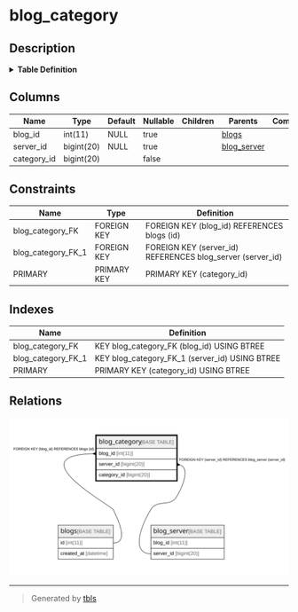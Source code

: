 # blog_category

## Description

<details>
<summary><strong>Table Definition</strong></summary>

```sql
CREATE TABLE `blog_category` (
  `blog_id` int(11) DEFAULT NULL,
  `server_id` bigint(20) DEFAULT NULL,
  `category_id` bigint(20) NOT NULL,
  PRIMARY KEY (`category_id`),
  KEY `blog_category_FK` (`blog_id`),
  KEY `blog_category_FK_1` (`server_id`),
  CONSTRAINT `blog_category_FK` FOREIGN KEY (`blog_id`) REFERENCES `blogs` (`id`) ON DELETE CASCADE ON UPDATE CASCADE,
  CONSTRAINT `blog_category_FK_1` FOREIGN KEY (`server_id`) REFERENCES `blog_server` (`server_id`) ON DELETE CASCADE ON UPDATE CASCADE
) ENGINE=InnoDB DEFAULT CHARSET=utf8mb4
```

</details>

## Columns

| Name | Type | Default | Nullable | Children | Parents | Comment |
| ---- | ---- | ------- | -------- | -------- | ------- | ------- |
| blog_id | int(11) | NULL | true |  | [blogs](blogs.md) |  |
| server_id | bigint(20) | NULL | true |  | [blog_server](blog_server.md) |  |
| category_id | bigint(20) |  | false |  |  |  |

## Constraints

| Name | Type | Definition |
| ---- | ---- | ---------- |
| blog_category_FK | FOREIGN KEY | FOREIGN KEY (blog_id) REFERENCES blogs (id) |
| blog_category_FK_1 | FOREIGN KEY | FOREIGN KEY (server_id) REFERENCES blog_server (server_id) |
| PRIMARY | PRIMARY KEY | PRIMARY KEY (category_id) |

## Indexes

| Name | Definition |
| ---- | ---------- |
| blog_category_FK | KEY blog_category_FK (blog_id) USING BTREE |
| blog_category_FK_1 | KEY blog_category_FK_1 (server_id) USING BTREE |
| PRIMARY | PRIMARY KEY (category_id) USING BTREE |

## Relations

![er](blog_category.svg)

---

> Generated by [tbls](https://github.com/k1LoW/tbls)

